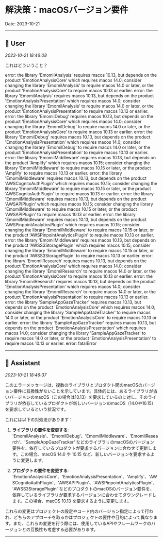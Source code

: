 # 解決策：macOSバージョン要件

Date: 2023-10-21

---

## 👤 User
*2023-10-21 18:46:08*

これはどういうこと？

error: the library 'EmomilAnalysis' requires macos 10.13, but depends on the product 'EmotionAnalysisCore' which requires macos 14.0; consider changing the library 'EmomilAnalysis' to require macos 14.0 or later, or the product 'EmotionAnalysisCore' to require macos 10.13 or earlier.
error: the library 'EmomilAnalysis' requires macos 10.13, but depends on the product 'EmotionAnalysisPresentation' which requires macos 14.0; consider changing the library 'EmomilAnalysis' to require macos 14.0 or later, or the product 'EmotionAnalysisPresentation' to require macos 10.13 or earlier.
error: the library 'EmomilDebug' requires macos 10.13, but depends on the product 'EmotionAnalysisCore' which requires macos 14.0; consider changing the library 'EmomilDebug' to require macos 14.0 or later, or the product 'EmotionAnalysisCore' to require macos 10.13 or earlier.
error: the library 'EmomilDebug' requires macos 10.13, but depends on the product 'EmotionAnalysisPresentation' which requires macos 14.0; consider changing the library 'EmomilDebug' to require macos 14.0 or later, or the product 'EmotionAnalysisPresentation' to require macos 10.13 or earlier.
error: the library 'EmomilMiddleware' requires macos 10.13, but depends on the product 'Amplify' which requires macos 10.15; consider changing the library 'EmomilMiddleware' to require macos 10.15 or later, or the product 'Amplify' to require macos 10.13 or earlier.
error: the library 'EmomilMiddleware' requires macos 10.13, but depends on the product 'AWSCognitoAuthPlugin' which requires macos 10.15; consider changing the library 'EmomilMiddleware' to require macos 10.15 or later, or the product 'AWSCognitoAuthPlugin' to require macos 10.13 or earlier.
error: the library 'EmomilMiddleware' requires macos 10.13, but depends on the product 'AWSAPIPlugin' which requires macos 10.15; consider changing the library 'EmomilMiddleware' to require macos 10.15 or later, or the product 'AWSAPIPlugin' to require macos 10.13 or earlier.
error: the library 'EmomilMiddleware' requires macos 10.13, but depends on the product 'AWSPinpointAnalyticsPlugin' which requires macos 10.15; consider changing the library 'EmomilMiddleware' to require macos 10.15 or later, or the product 'AWSPinpointAnalyticsPlugin' to require macos 10.13 or earlier.
error: the library 'EmomilMiddleware' requires macos 10.13, but depends on the product 'AWSS3StoragePlugin' which requires macos 10.15; consider changing the library 'EmomilMiddleware' to require macos 10.15 or later, or the product 'AWSS3StoragePlugin' to require macos 10.13 or earlier.
error: the library 'EmomilResearch' requires macos 10.13, but depends on the product 'EmotionAnalysisCore' which requires macos 14.0; consider changing the library 'EmomilResearch' to require macos 14.0 or later, or the product 'EmotionAnalysisCore' to require macos 10.13 or earlier.
error: the library 'EmomilResearch' requires macos 10.13, but depends on the product 'EmotionAnalysisPresentation' which requires macos 14.0; consider changing the library 'EmomilResearch' to require macos 14.0 or later, or the product 'EmotionAnalysisPresentation' to require macos 10.13 or earlier.
error: the library 'SampleAppGazeTracker' requires macos 10.13, but depends on the product 'EmotionAnalysisCore' which requires macos 14.0; consider changing the library 'SampleAppGazeTracker' to require macos 14.0 or later, or the product 'EmotionAnalysisCore' to require macos 10.13 or earlier.
error: the library 'SampleAppGazeTracker' requires macos 10.13, but depends on the product 'EmotionAnalysisPresentation' which requires macos 14.0; consider changing the library 'SampleAppGazeTracker' to require macos 14.0 or later, or the product 'EmotionAnalysisPresentation' to require macos 10.13 or earlier.
error: fatalError

---

## 🤖 Assistant
*2023-10-21 18:46:37*

このエラーメッセージは、複数のライブラリとプロダクト間のmacOSのバージョン要件に互換性がないことを示しています。具体的には、あるライブラリが古いバージョンのmacOS（この場合は10.13）を要求しているのに対し、そのライブラリが依存しているプロダクトが新しいバージョンのmacOS（14.0や10.15）を要求しているという状況です。

これには以下の対処法があります：

1. **ライブラリの要件を変更する**: 'EmomilAnalysis'、'EmomilDebug'、'EmomilMiddleware'、'EmomilResearch'、'SampleAppGazeTracker' などのライブラリのmacOSのバージョン要件を、依存しているプロダクトが要求するバージョンに合わせて更新します。この場合、macOS 14.0 や 10.15 など、新しいバージョンを要求するように変更します。

2. **プロダクトの要件を変更する**: 'EmotionAnalysisCore'、'EmotionAnalysisPresentation'、'Amplify'、'AWSCognitoAuthPlugin'、'AWSAPIPlugin'、'AWSPinpointAnalyticsPlugin'、'AWSS3StoragePlugin' などのプロダクトのmacOSのバージョン要件を、依存しているライブラリが要求するバージョンに合わせてダウングレードします。この場合、macOS 10.13 を要求するように変更します。

これらの変更はプロジェクトの設定やコード内のバージョン指定によって行われ、どちらのアプローチを取るかはプロジェクトの要件や目的によって異なります。また、これらの変更を行う際には、使用しているAPIやフレームワークのバージョンとの互換性も考慮する必要があります。

---
